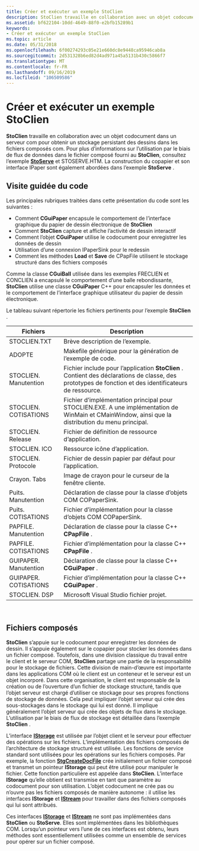 ```yaml
---
title: Créer et exécuter un exemple StoClien
description: StoClien travaille en collaboration avec un objet codocument dans un serveur COM pour obtenir un stockage persistant des dessins dans les fichiers composés COM.
ms.assetid: bf622104-10dd-4649-88f0-e2bfb15289b1
keywords:
- Créer et exécuter un exemple StoClien
ms.topic: article
ms.date: 05/31/2018
ms.openlocfilehash: 6f00274293c05e21e660dc8e9448ca95946cab8a
ms.sourcegitcommit: 2d531328b6ed82d4ad971a45a5131b430c5866f7
ms.translationtype: MT
ms.contentlocale: fr-FR
ms.lasthandoff: 09/16/2019
ms.locfileid: "106509586"
---
```

# <a name="create-and-run-stoclien-sample"></a>Créer et exécuter un exemple StoClien

**StoClien** travaille en collaboration avec un objet codocument dans un serveur com pour obtenir un stockage persistant des dessins dans les fichiers composés com. Pour plus d’informations sur l’utilisation par le biais de flux de données dans le fichier composé fourni au **StoClien**, consultez l’exemple [**StoServe**](structured-storage-server-sample--stoserve-.md) et STOSERVE.HTM. La construction du copapier et son interface IPaper sont également abordées dans l’exemple **StoServe** .

## <a name="code-tour"></a>Visite guidée du code

Les principales rubriques traitées dans cette présentation du code sont les suivantes :

-   Comment **CGuiPaper** encapsule le comportement de l’interface graphique du papier de dessin électronique de **StoClien**
-   Comment **StoClien** capture et affiche l’activité de dessin interactif
-   Comment l’objet **CGuiPaper** utilise le codocument pour enregistrer les données de dessin
-   Utilisation d’une connexion IPaperSink pour le redessin
-   Comment les méthodes **Load** et **Save** de CPapFile utilisent le stockage structuré dans des fichiers composés

Comme la classe **CGuiBall** utilisée dans les exemples FRECLIEN et CONCLIEN a encapsulé le comportement d’une balle rebondissante, **StoClien** utilise une classe **CGuiPaper** C++ pour encapsuler les données et le comportement de l’interface graphique utilisateur du papier de dessin électronique.

Le tableau suivant répertorie les fichiers pertinents pour l’exemple **StoClien** .



| Fichiers        | Description                                                                                                                      |
|--------------|----------------------------------------------------------------------------------------------------------------------------------|
| STOCLIEN.TXT | Brève description de l’exemple.                                                                                                        |
| ADOPTE     | Makefile générique pour la génération de l’exemple de code.                                                                               |
| STOCLIEN. Manutention   | Fichier include pour l’application **StoClien** . Contient des déclarations de classe, des prototypes de fonction et des identificateurs de ressource.   |
| STOCLIEN. COTISATIONS | Fichier d’implémentation principal pour STOCLIEN.EXE. A une implémentation de WinMain et CMainWindow, ainsi que la distribution du menu principal. |
| STOCLIEN. Release  | Fichier de définition de ressource d’application.                                                                                        |
| STOCLIEN. ICO | Ressource icône d’application.                                                                                                   |
| STOCLIEN. Protocole | Fichier de dessin papier par défaut pour l’application.                                                                                |
| Crayon. Tabs   | Image de crayon pour le curseur de la fenêtre cliente.                                                                                     |
| Puits. Manutention       | Déclaration de classe pour la classe d’objets COM COPaperSink.                                                                      |
| Puits. COTISATIONS     | Fichier d’implémentation pour la classe d’objets COM COPaperSink.                                                                        |
| PAPFILE. Manutention    | Déclaration de classe pour la classe C++ **CPapFile** .                                                                            |
| PAPFILE. COTISATIONS  | Fichier d’implémentation pour la classe C++ **CPapFile** .                                                                              |
| GUIPAPER. Manutention   | Déclaration de classe pour la classe C++ **CGuiPaper** .                                                                           |
| GUIPAPER. COTISATIONS | Fichier d’implémentation pour la classe C++ **CGuiPaper** .                                                                             |
| STOCLIEN. DSP | Microsoft Visual Studio fichier projet.                                                                                            |



 

## <a name="compound-files"></a>Fichiers composés

**StoClien** s’appuie sur le codocument pour enregistrer les données de dessin. Il s’appuie également sur le copapier pour stocker les données dans un fichier composé. Toutefois, dans une division classique du travail entre le client et le serveur COM, **StoClien** partage une partie de la responsabilité pour le stockage de fichiers. Cette division de main-d’œuvre est importante dans les applications COM où le client est un conteneur et le serveur est un objet incorporé. Dans cette organisation, le client est responsable de la création ou de l’ouverture d’un fichier de stockage structuré, tandis que l’objet serveur est chargé d’utiliser ce stockage pour ses propres fonctions de stockage de données. Cela peut impliquer l’objet serveur qui crée des sous-stockages dans le stockage qui lui est donné. Il implique généralement l’objet serveur qui crée des objets de flux dans le stockage. L’utilisation par le biais de flux de stockage est détaillée dans l’exemple **StoClien** .

L’interface [**IStorage**](/windows/desktop/api/Objidl/nn-objidl-istorage) est utilisée par l’objet client et le serveur pour effectuer des opérations sur les fichiers. L’implémentation des fichiers composés de l’architecture de stockage structuré est utilisée. Les fonctions de service standard sont utilisées pour les opérations sur les fichiers composés. Par exemple, la fonction [**StgCreateDocFile**](/windows/desktop/api/coml2api/nf-coml2api-stgcreatedocfile) crée initialement un fichier composé et transmet un pointeur **IStorage** qui peut être utilisé pour manipuler le fichier. Cette fonction particulière est appelée dans **StoClien**. L’interface **IStorage** qu’elle obtient est transmise en tant que paramètre au codocument pour son utilisation. L’objet codocument ne crée pas ou n’ouvre pas les fichiers composés de manière autonome : il utilise les interfaces **IStorage** et [**IStream**](/windows/desktop/api/Objidl/nn-objidl-istream) pour travailler dans des fichiers composés qui lui sont attribués.

Ces interfaces [**IStorage**](/windows/desktop/api/Objidl/nn-objidl-istorage) et [**IStream**](/windows/desktop/api/Objidl/nn-objidl-istream) ne sont pas implémentées dans **StoClien** ou **StoServe**. Elles sont implémentées dans les bibliothèques COM. Lorsqu’un pointeur vers l’une de ces interfaces est obtenu, leurs méthodes sont essentiellement utilisées comme un ensemble de services pour opérer sur un fichier composé.

 

 




